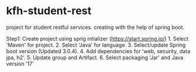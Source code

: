 # kfh-student-rest
project for student restful services. creating with the help of spring boot.

Step1: Create project using sprig intializer (https://start.spring.io/)
	1. Select 'Maven' for project.
	2. Select 'Java' for language.
	3. Select/update Spring boot version (Updated 3.0.4).
	4. Add dependencies for 'web, security, data jpa, h2'.
	5. Update group and Artifact.
	6. Select packaging 'Jar' and Java version '17'
	

